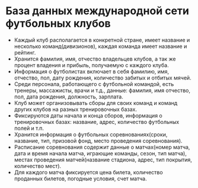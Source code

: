 # База данных международной сети футбольных клубов
- Каждый клуб располагается в конкретной стране, имеет название и несколько команд(дивизионов), каждая команда имеет название и рейтинг.
- Хранится фамилия, имя, отчество владельцев клубов, а так же процент владения и прибыль, получаемую с каждого клуба.
- Информация о футболистах включает в себя фамилию, имя, отчество, пол, дату рождения, количество забитых и отбитых мячей.
- Среди персонала, работающего с футбольной командой, есть тренеры, массажисты, врачи и т.д., данные: фамилия, имя отчество, пол, дата рождения, должность, зарплата.
- Клуб может организовывать сборы для своих команд и команд других клубов на разных тренировочных базах.
- Фиксируются даты начала и конца сборов, информация о тренировочных базах: название, адрес, количество футбольных полей и т.п.
- Хранится информация о футбольных соревнованиях(сроки, название, тип, призовой фонд, место проведения соревнования).
- Расписание соревнования содержит данные о матчах(номер матча, дата и время начала матча, играющие команды, сезон, тип матча),
местах проведения матчей(название стадиона, адрес, тип покрытия, количество мест).
- Для каждого матча фиксируется цена билета, количество проданных билетов, погодные условия, счет матча.
